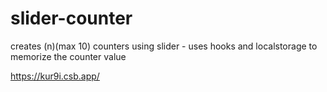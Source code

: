 # slider-counter

creates (n)(max 10) counters using slider - uses hooks and localstorage to memorize the counter value 

https://kur9i.csb.app/
